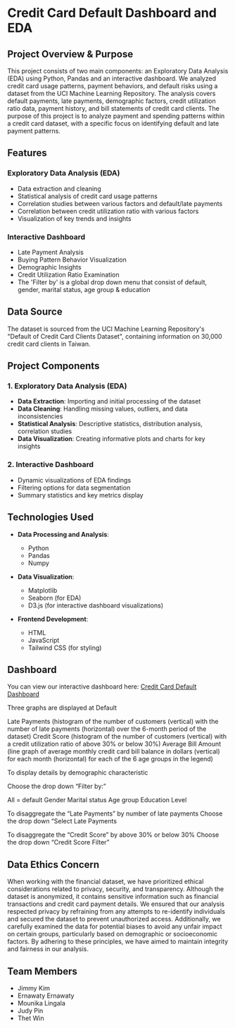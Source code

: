 # Credit Card Default Dashboard and EDA

## Project Overview & Purpose

This project consists of two main components: an Exploratory Data Analysis (EDA) using Python, Pandas and an interactive dashboard. We analyzed credit card usage patterns, payment behaviors, and default risks using a dataset from the UCI Machine Learning Repository. The analysis covers default payments, late payments, demographic factors, credit utilization ratio data, payment history, and bill statements of credit card clients. The purpose of this project is to analyze payment and spending patterns within a credit card dataset, with a specific focus on identifying default and late payment patterns. 

## Features

### Exploratory Data Analysis (EDA)
- Data extraction and cleaning
- Statistical analysis of credit card usage patterns
- Correlation studies between various factors and default/late payments
- Correlation between credit utilization ratio with various factors
- Visualization of key trends and insights

### Interactive Dashboard
- Late Payment Analysis
- Buying Pattern Behavior Visualization
- Demographic Insights
- Credit Utilization Ratio Examination
- The 'Filter by' is a global drop down menu that consist of default, gender, marital status, age group & education

## Data Source

The dataset is sourced from the UCI Machine Learning Repository's "Default of Credit Card Clients Dataset", containing information on 30,000 credit card clients in Taiwan.

## Project Components

### 1. Exploratory Data Analysis (EDA)
- **Data Extraction**: Importing and initial processing of the dataset
- **Data Cleaning**: Handling missing values, outliers, and data inconsistencies
- **Statistical Analysis**: Descriptive statistics, distribution analysis, correlation studies
- **Data Visualization**: Creating informative plots and charts for key insights

### 2. Interactive Dashboard
- Dynamic visualizations of EDA findings
- Filtering options for data segmentation
- Summary statistics and key metrics display

## Technologies Used

- **Data Processing and Analysis**: 
  - Python
  - Pandas
  - Numpy
    
- **Data Visualization**: 
  - Matplotlib
  - Seaborn (for EDA)
  - D3.js (for interactive dashboard visualizations)
    
- **Frontend Development**:
  - HTML
  - JavaScript
  - Tailwind CSS (for styling)

## Dashboard

You can view our interactive dashboard here: [Credit Card Default Dashboard](https://j91k.github.io/Credit_Card_Default_Dashboard/)

Three graphs are displayed at Default

Late Payments (histogram of the number of customers (vertical) with the number of late payments (horizontal) over the 6-month period of the dataset)
Credit Score (histogram of the number of customers (vertical) with a credit utilization ratio of above 30% or below 30%)
Average Bill Amount (line graph of average monthly credit card bill balance in dollars (vertical) for each month (horizontal) for each of the 6 age groups in the legend)

To display details by demographic characteristic

Choose the drop down “Filter by:”

All = default
Gender
Marital status
Age group
Education Level

To disaggregate the “Late Payments” by number of late payments
Choose the drop down “Select Late Payments

To disaggregate the “Credit Score” by above 30% or below 30%
Choose the drop down “Credit Score Filter”

## Data Ethics Concern

When working with the financial dataset, we have prioritized ethical considerations related to privacy, security, and transparency. Although the dataset is anonymized, it contains sensitive information such as financial transactions and credit card payment details. We ensured that our analysis respected privacy by refraining from any attempts to re-identify individuals and secured the dataset to prevent unauthorized access. Additionally, we carefully examined the data for potential biases to avoid any unfair impact on certain groups, particularly based on demographic or socioeconomic factors. By adhering to these principles, we have aimed to maintain integrity and fairness in our analysis.

## Team Members

- Jimmy Kim
- Ernawaty Ernawaty
- Mounika Lingala
- Judy Pin
- Thet Win


